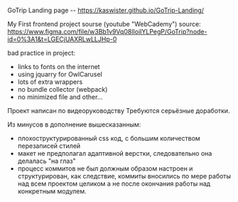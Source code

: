 GoTrip Landing page -- https://kaswister.github.io/GoTrip-Landing/

My First frontend project
sourse (youtube "WebCademy")
source: https://www.figma.com/file/w3Bb1v9Vq08lIoiIYLPegP/GoTrip?node-id=0%3A1&t=LGECjUAXRLwLLJHp-0

bad practice in project: 
- links to fonts on the internet 
- using jquarry for OwlCarusel
- lots of extra wrappers
- no bundle collector (webpack)
- no minimized file 
  and other...

Проект написан по видеоруководству
Требуются серьёзные доработки.

Из минусов в дополнение вышесказанным:
- плохоструктурированный css код, с большим количеством перезаписей стилей
- макет не предполагал адаптивной верстки, следовательно она делалась "на глаз"
- процесс коммитов не был должным образом настроен и структурирован, как следствие, 
коммиты вносились по мере работы над всем проектом целиком а не после окончания
работы над конкретным модулем. 
